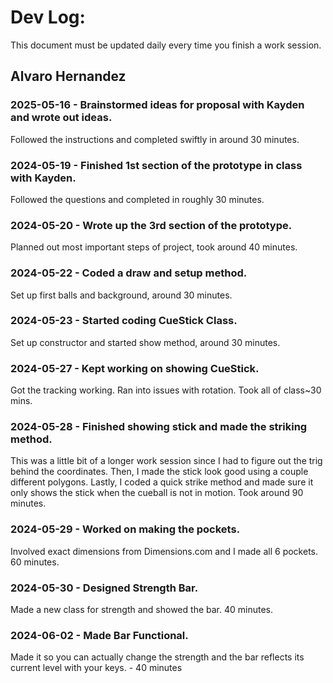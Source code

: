 # Dev Log:

This document must be updated daily every time you finish a work session.

## Alvaro Hernandez

### 2025-05-16 - Brainstormed ideas for proposal with Kayden and wrote out ideas.
Followed the instructions and completed swiftly in around 30 minutes.

### 2024-05-19 - Finished 1st section of the prototype in class with Kayden.
Followed the questions and completed in roughly 30 minutes.

### 2024-05-20 - Wrote up the 3rd section of the prototype.
Planned out most important steps of project, took around 40 minutes.

### 2024-05-22 - Coded a draw and setup method.
Set up first balls and background, around 30 minutes.

### 2024-05-23 - Started coding CueStick Class.
Set up constructor and started show method, around 30 minutes.

### 2024-05-27 - Kept working on showing CueStick.
Got the tracking working. Ran into issues with rotation. Took all of class~30 mins.

### 2024-05-28 - Finished showing stick and made the striking method.
This was a little bit of a longer work session since I had to figure out the trig behind the coordinates. Then, I made the stick look good using a couple different polygons. Lastly, I coded a quick strike method and made sure it only shows the stick when the cueball is not in motion. Took around 90 minutes.

### 2024-05-29 - Worked on making the pockets.
Involved exact dimensions from Dimensions.com and I made all 6 pockets. 60 minutes.

### 2024-05-30 - Designed Strength Bar.
Made a new class for strength and showed the bar. 40 minutes.

### 2024-06-02 - Made Bar Functional.
Made it so you can actually change the strength and the bar reflects its current level with your keys. - 40 minutes
